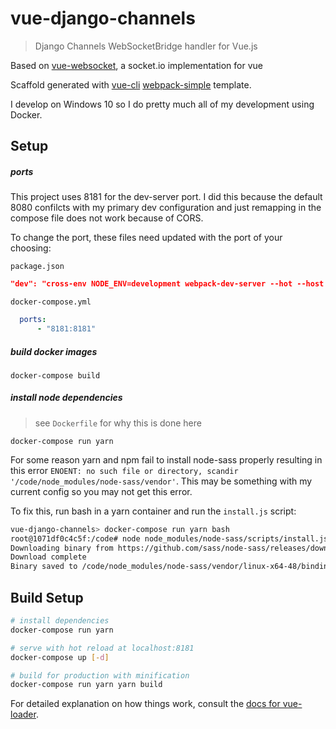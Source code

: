 # vue-django-channels

> Django Channels WebSocketBridge handler for Vue.js

Based on [vue-websocket](https://github.com/icebob/vue-websocket), a socket.io implementation for vue

Scaffold generated with [vue-cli](https://github.com/vuejs/vue-cli) [webpack-simple](https://github.com/vuejs-templates/webpack-simple) template.

I develop on Windows 10 so I do pretty much all of my development using Docker.

## Setup

##### ports
This project uses 8181 for the dev-server port. I did this because the default 8080 confilcts with my primary dev 
configuration and just remapping in the compose file does not work because of CORS. 

To change the port, these files need updated with the port of your choosing:

`package.json`
```json
"dev": "cross-env NODE_ENV=development webpack-dev-server --hot --host 0.0.0.0 --port 8181",
```
`docker-compose.yml`
```yaml
  ports:
      - "8181:8181"
```

##### build docker images
```commandline
docker-compose build
```
##### install node dependencies
> see `Dockerfile` for why this is done here
```commandline
docker-compose run yarn
```
For some reason yarn and npm fail to install node-sass properly resulting in this error 
`ENOENT: no such file or directory, scandir '/code/node_modules/node-sass/vendor'`. 
This may be something with my current config so you may not get this error. 

To fix this, run bash in a yarn container and run the `install.js` script:
```bash
vue-django-channels> docker-compose run yarn bash
root@1071df0c4c5f:/code# node node_modules/node-sass/scripts/install.js
Downloading binary from https://github.com/sass/node-sass/releases/download/v4.5.2/linux-x64-48_binding.node
Download complete
Binary saved to /code/node_modules/node-sass/vendor/linux-x64-48/binding.node
```

## Build Setup

``` bash
# install dependencies
docker-compose run yarn

# serve with hot reload at localhost:8181
docker-compose up [-d]

# build for production with minification
docker-compose run yarn yarn build
```

For detailed explanation on how things work, consult the [docs for vue-loader](http://vuejs.github.io/vue-loader).
